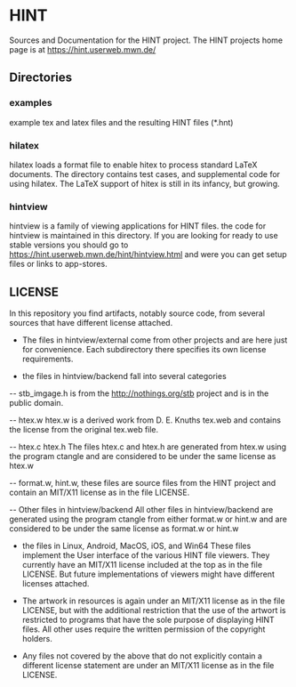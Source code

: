 # HINT
Sources and Documentation for the HINT project.
The HINT projects home page is at https://hint.userweb.mwn.de/

## Directories

### examples
   example tex and latex files and the resulting HINT files (*.hnt)

### hilatex
   hilatex loads a format file to enable hitex to process
   standard LaTeX documents. The directory contains
   test cases, and supplemental code for using hilatex.
   The LaTeX support of hitex is still in its infancy, but growing.

### hintview
   hintview is a family of viewing applications for HINT files.
   the code for hintview is maintained in this directory.
   If you are looking for ready to use stable versions you should
   go to https://hint.userweb.mwn.de/hint/hintview.html and
   were you can get setup files or links to app-stores.

## LICENSE

In this repository you find artifacts, notably source code,
from several sources that have different license attached.

- The files in hintview/external come from other projects
  and are here just for convenience. Each subdirectory there
  specifies its own license requirements.

- the files in hintview/backend fall into several categories

-- stb_imgage.h is from the http://nothings.org/stb project
   and is in the public domain.

-- htex.w
   htex.w is a derived work from D. E. Knuths tex.web and
   contains the license from the original tex.web file.

-- htex.c htex.h
   The files htex.c and htex.h are generated from htex.w
   using the program ctangle and are considered to be under
   the same license as htex.w

-- format.w, hint.w,
   these files are source files from the HINT project and
   contain an MIT/X11 license as in the file LICENSE.

-- Other files in hintview/backend
   All other files in hintview/backend are generated using
   the program ctangle from either format.w or hint.w and
   are considered to be under the same license as format.w or hint.w

- the files in Linux, Android, MacOS, iOS, and Win64
  These files implement the User interface of the various HINT
  file viewers. They currently have an MIT/X11 license included
  at the top as in the file LICENSE.
  But future implementations of viewers might have
  different licenses attached.

- The artwork in resources is again under an MIT/X11 license
  as in the file LICENSE, but with the additional restriction
  that the use of the artwort is restricted to programs that
  have the sole purpose of displaying HINT files. All other uses
  require the written permission of the copyright holders.

- Any files not covered by the above that do not explicitly
  contain a different license statement are under an MIT/X11
  license as in the file LICENSE.
  

   
